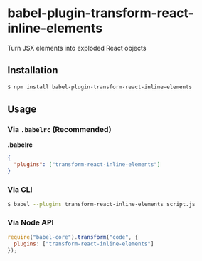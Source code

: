 # babel-plugin-transform-react-inline-elements

Turn JSX elements into exploded React objects

## Installation

```sh
$ npm install babel-plugin-transform-react-inline-elements
```

## Usage

### Via `.babelrc` (Recommended)

**.babelrc**

```json
{
  "plugins": ["transform-react-inline-elements"]
}
```

### Via CLI

```sh
$ babel --plugins transform-react-inline-elements script.js
```

### Via Node API

```javascript
require("babel-core").transform("code", {
  plugins: ["transform-react-inline-elements"]
});
```
